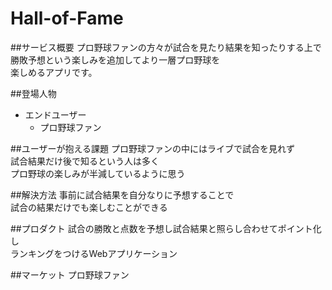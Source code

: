 # Hall-of-Fame

##サービス概要
プロ野球ファンの方々が試合を見たり結果を知ったりする上で<br>
勝敗予想という楽しみを追加してより一層プロ野球を<br>
楽しめるアプリです。


##登場人物
- エンドユーザー
    - プロ野球ファン

##ユーザーが抱える課題
プロ野球ファンの中にはライブで試合を見れず<br>
試合結果だけ後で知るという人は多く<br>
プロ野球の楽しみが半減しているように思う


##解決方法
事前に試合結果を自分なりに予想することで<br>
試合の結果だけでも楽しむことができる

##プロダクト
試合の勝敗と点数を予想し試合結果と照らし合わせてポイント化し<br>
ランキングをつけるWebアプリケーション

##マーケット
プロ野球ファン

